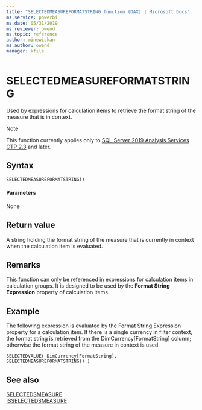 ```yaml
---
title: "SELECTEDMEASUREFORMATSTRING function (DAX) | Microsoft Docs"
ms.service: powerbi 
ms.date: 05/31/2019
ms.reviewer: owend
ms.topic: reference
author: minewiskan
ms.author: owend
manager: kfile
---
```

# SELECTEDMEASUREFORMATSTRING

Used by expressions for calculation items to retrieve the format string of the measure that is in context.

> [!NOTE]
> This function currently applies only to [SQL Server 2019 Analysis Services CTP 2.3](https://docs.microsoft.com/sql/sql-server/what-s-new-in-sql-server-ver15?view=sqlallproducts-allversions#calc-ctp24) and later.
  
## Syntax  
  
```dax
SELECTEDMEASUREFORMATSTRING()
```
  
#### Parameters  
  
None  
  
## Return value  

A string holding the format string of the measure that is currently in context when the calculation item is evaluated.

## Remarks

This function can only be referenced in expressions for calculation items in calculation groups. It is designed to be used by the **Format String Expression** property of calculation items.


## Example  

The following expression is evaluated by the Format String Expression property for a calculation item. If there is a single currency in filter context, the format string is retrieved from the DimCurrency[FormatString] column; otherwise the format string of the measure in context is used.
  
```dax
SELECTEDVALUE( DimCurrency[FormatString], SELECTEDMEASUREFORMATSTRING() )
```
  
## See also  
[SELECTEDSMEASURE](selectedmeasure-function-dax.md)  
[ISSELECTEDSMEASURE](isselectedmeasure-function-dax.md)   
  
